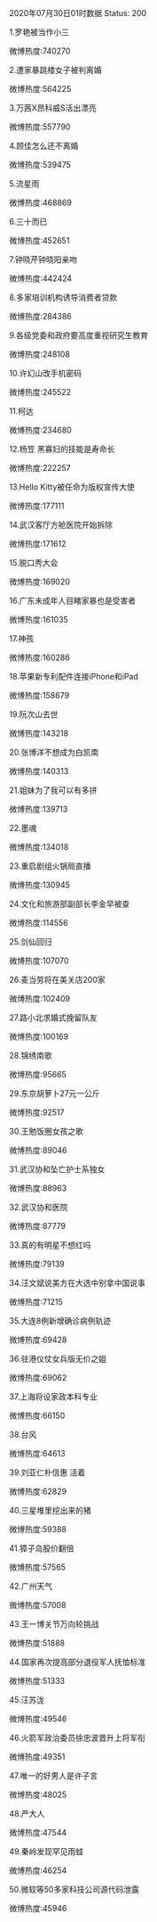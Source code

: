 2020年07月30日01时数据
Status: 200

1.罗艳被当作小三

微博热度:740270

2.遭家暴跳楼女子被判离婚

微博热度:564225

3.万茜X昂科威S活出漂亮

微博热度:557790

4.顾佳怎么还不离婚

微博热度:539475

5.流星雨

微博热度:468869

6.三十而已

微博热度:452651

7.钟晓芹钟晓阳亲吻

微博热度:442424

8.多家培训机构诱导消费者贷款

微博热度:284386

9.各级党委和政府要高度重视研究生教育

微博热度:248108

10.许幻山改手机密码

微博热度:245522

11.柯达

微博热度:234680

12.杨笠 黑寡妇的技能是寿命长

微博热度:222257

13.Hello Kitty被任命为版权宣传大使

微博热度:177111

14.武汉客厅方舱医院开始拆除

微博热度:171612

15.脱口秀大会

微博热度:169020

16.广东未成年人目睹家暴也是受害者

微博热度:161035

17.神孩

微博热度:160286

18.苹果新专利配件连接iPhone和iPad

微博热度:158679

19.阮次山去世

微博热度:143218

20.张博洋不想成为白凯南

微博热度:140313

21.姐妹为了我可以有多拼

微博热度:139713

22.墨魂

微博热度:134018

23.重启剧组火锅局直播

微博热度:130945

24.文化和旅游部副部长李金早被查

微博热度:114556

25.剑仙回归

微博热度:107070

26.麦当劳将在美关店200家

微博热度:102409

27.路小北求婚式挽留队友

微博热度:100169

28.锦绣南歌

微博热度:95665

29.东京胡萝卜27元一公斤

微博热度:92517

30.王勉饭圈女孩之歌

微博热度:89046

31.武汉协和坠亡护士系独女

微博热度:88963

32.武汉协和医院

微博热度:87779

33.真的有明星不想红吗

微博热度:79139

34.汪文斌说美方在大选中别拿中国说事

微博热度:71215

35.大连8例新增确诊病例轨迹

微博热度:69428

36.驻港仪仗女兵版无价之姐

微博热度:69062

37.上海将设家政本科专业

微博热度:66150

38.台风

微博热度:64613

39.刘亚仁朴信惠 活着

微博热度:62829

40.三星堆里挖出来的猪

微博热度:59388

41.獐子岛股价翻倍

微博热度:57565

42.广州天气

微博热度:57008

43.王一博关节万向轮挑战

微博热度:51888

44.国家再次提高部分退役军人抚恤标准

微博热度:51333

45.汪苏泷

微博热度:49546

46.火箭军政治委员徐忠波晋升上将军衔

微博热度:49351

47.唯一的好男人是许子言

微博热度:48025

48.严大人

微博热度:47544

49.秦岭发现罕见雨蛙

微博热度:46254

50.微软等50多家科技公司源代码泄露

微博热度:45946

